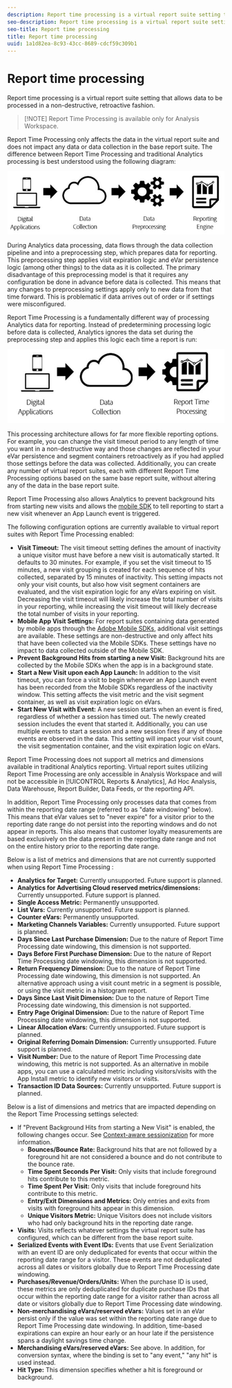 ```yaml
---
description: Report time processing is a virtual report suite setting that allows data to be processed in a non-destructive, retroactive fashion.
seo-description: Report time processing is a virtual report suite setting that allows data to be processed in a non-destructive, retroactive fashion.
seo-title: Report time processing
title: Report time processing
uuid: 1a1d82ea-8c93-43cc-8689-cdcf59c309b1
---
```


# Report time processing

Report time processing is a virtual report suite setting that allows data to be processed in a non-destructive, retroactive fashion.

> [!NOTE] Report Time Processing is available only for Analysis Workspace.

Report Time Processing only affects the data in the virtual report suite and does not impact any data or data collection in the base report suite. The difference between Report Time Processing and traditional Analytics processing is best understood using the following diagram:

![Google1](assets/google1.jpg)

During Analytics data processing, data flows through the data collection pipeline and into a preprocessing step, which prepares data for reporting. This preprocessing step applies visit expiration logic and eVar persistence logic (among other things) to the data as it is collected. The primary disadvantage of this preprocessing model is that it requires any configuration be done in advance before data is collected. This means that any changes to preprocessing settings apply only to new data from that time forward. This is problematic if data arrives out of order or if settings were misconfigured.

Report Time Processing is a fundamentally different way of processing Analytics data for reporting. Instead of predetermining processing logic before data is collected, Analytics ignores the data set during the preprocessing step and applies this logic each time a report is run:

![Google2](assets/google2.jpg)

This processing architecture allows for far more flexible reporting options. For example, you can change the visit timeout period to any length of time you want in a non-destructive way and those changes are reflected in your eVar persistence and segment containers retroactively as if you had applied those settings before the data was collected. Additionally, you can create any number of virtual report suites, each with different Report Time Processing options based on the same base report suite, without altering any of the data in the base report suite.

Report Time Processing also allows Analytics to prevent background hits from starting new visits and allows the [mobile SDK](https://marketing.adobe.com/developer/get-started/mobile/c-measuring-mobile-applications) to tell reporting to start a new visit whenever an App Launch event is triggered.

The following configuration options are currently available to virtual report suites with Report Time Processing enabled:

* **Visit Timeout:** The visit timeout setting defines the amount of inactivity a unique visitor must have before a new visit is automatically started. It defaults to 30 minutes. For example, if you set the visit timeout to 15 minutes, a new visit grouping is created for each sequence of hits collected, separated by 15 minutes of inactivity. This setting impacts not only your visit counts, but also how visit segment containers are evaluated, and the visit expiration logic for any eVars expiring on visit. Decreasing the visit timeout will likely increase the total number of visits in your reporting, while increasing the visit timeout will likely decrease the total number of visits in your reporting.
* **Mobile App Visit Settings:** For report suites containing data generated by mobile apps through the [Adobe Mobile SDKs](https://www.adobe.io/apis/cloudplatform/mobile.html), additional visit settings are available. These settings are non-destructive and only affect hits that have been collected via the Mobile SDKs. These settings have no impact to data collected outside of the Mobile SDK.
* **Prevent Background Hits from starting a new Visit:** Background hits are collected by the Mobile SDKs when the app is in a background state.
* **Start a New Visit upon each App Launch:** In addition to the visit timeout, you can force a visit to begin whenever an App Launch event has been recorded from the Mobile SDKs regardless of the inactivity window. This setting affects the visit metric and the visit segment container, as well as visit expiration logic on eVars.
* **Start New Visit with Event:** A new session starts when an event is fired, regardless of whether a session has timed out. The newly created session includes the event that started it. Additionally, you can use multiple events to start a session and a new session fires if any of those events are observed in the data. This setting will impact your visit count, the visit segmentation container, and the visit expiration logic on eVars.

Report Time Processing does not support all metrics and dimensions available in traditional Analytics reporting. Virtual report suites utilizing Report Time Processing are only accessible in Analysis Workspace and will not be accessible in [!UICONTROL Reports & Analytics], Ad Hoc Analysis, Data Warehouse, Report Builder, Data Feeds, or the reporting API.

In addition, Report Time Processing only processes data that comes from within the reporting date range (referred to as "date windowing" below). This means that eVar values set to "never expire" for a visitor prior to the reporting date range do not persist into the reporting windows and do not appear in reports. This also means that customer loyalty measurements are based exclusively on the data present in the reporting date range and not on the entire history prior to the reporting date range.

Below is a list of metrics and dimensions that are not currently supported when using Report Time Processing :

* **Analytics for Target:** Currently unsupported. Future support is planned.
* **Analytics for Advertising Cloud reserved metrics/dimensions:** Currently unsupported. Future support is planned.
* **Single Access Metric:** Permanently unsupported.
* **List Vars:** Currently unsupported. Future support is planned.
* **Counter eVars:** Permanently unsupported.
* **Marketing Channels Variables:** Currently unsupported. Future support is planned.
* **Days Since Last Purchase Dimension:** Due to the nature of Report Time Processing date windowing, this dimension is not supported.
* **Days Before First Purchase Dimension:** Due to the nature of Report Time Processing date windowing, this dimension is not supported.
* **Return Frequency Dimension:** Due to the nature of Report Time Processing date windowing, this dimension is not supported. An alternative approach using a visit count metric in a segment is possible, or using the visit metric in a histogram report.
* **Days Since Last Visit Dimension:** Due to the nature of Report Time Processing date windowing, this dimension is not supported.
* **Entry Page Original Dimension:** Due to the nature of Report Time Processing date windowing, this dimension is not supported.
* **Linear Allocation eVars:** Currently unsupported. Future support is planned.
* **Original Referring Domain Dimension:** Currently unsupported. Future support is planned.
* **Visit Number:** Due to the nature of Report Time Processing date windowing, this metric is not supported. As an alternative in mobile apps, you can use a calculated metric including visitors/visits with the App Install metric to identify new visitors or visits.
* **Transaction ID Data Sources:** Currently unsupported. Future support is planned.

Below is a list of dimensions and metrics that are impacted depending on the Report Time Processing settings selected:

* If "Prevent Background Hits from starting a New Visit" is enabled, the following changes occur. See [Context-aware sessionization](vrs-mobile-visit-processing.md) for more information.
  * **Bounces/Bounce Rate:** Background hits that are not followed by a foreground hit are not considered a bounce and do not contribute to the bounce rate.
  * **Time Spent Seconds Per Visit:** Only visits that include foreground hits contribute to this metric.
  * **Time Spent Per Visit:** Only visits that include foreground hits contribute to this metric.
  * **Entry/Exit Dimensions and Metrics:** Only entries and exits from visits with foreground hits appear in this dimension.
  * **Unique Visitors Metric:** Unique Visitors does not include visitors who had only background hits in the reporting date range.
* **Visits:** Visits reflects whatever settings the virtual report suite has configured, which can be different from the base report suite.
* **Serialized Events with Event IDs:** Events that use Event Serialization with an event ID are only deduplicated for events that occur within the reporting date range for a visitor. These events are not deduplicated across all dates or visitors globally due to Report Time Processing date windowing.
* **Purchases/Revenue/Orders/Units:** When the purchase ID is used, these metrics are only deduplicated for duplicate purchase IDs that occur within the reporting date range for a visitor rather than across all date or visitors globally due to Report Time Processing date windowing.
* **Non-merchandising eVars/reserved eVars:** Values set in an eVar persist only if the value was set within the reporting date range due to Report Time Processing date windowing. In addition, time-based expirations can expire an hour early or an hour late if the persistence spans a daylight savings time change.
* **Merchandising eVars/reserved eVars:** See above. In addition, for conversion syntax, where the binding is set to "any event," "any hit" is used instead.
* **Hit Type:** This dimension specifies whether a hit is foreground or background.
